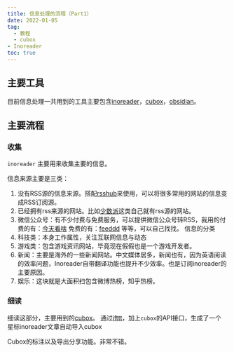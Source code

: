 ```yaml
---
title: 信息处理的流程（Part1）
date: 2022-01-05
tag:
  - 教程
  - cubox
- Inoreader
toc: true
---
```


## 主要工具
目前信息处理一共用到的工具主要包含[inoreader][1]，[cubox][2]，[obsidian][3]。

## 主要流程
### 收集
`inoreader` 主要用来收集主要的信息。

信息来源主要是三类：
1. 没有RSS源的信息来源。搭配[rsshub][4]来使用，可以将很多常用的网站的信息变成RSS订阅源。
2. 已经拥有rss来源的网站。比如[少数派][5]这类自己就有rss源的网站。
3. 微信公众号：有不少付费与免费服务，可以提供微信公众号转RSS，我用的付费的有：[今天看啥][6]  免费的有：[feeddd][7] 等等，可以自己找找。
信息的分类
1. 科技类：本身工作属性，关注互联网信息与动态
2. 游戏类：包含游戏资讯网站，毕竟现在假假也是一个游戏开发者。
3. 新闻：主要是海外的一些新闻网站。中文媒体居多，新闻也有，因为英语阅读的效率问题，Inoreader自带翻译功能也提升不少效率。也是订阅inoreader的主要原因。
4. 娱乐：这块就是大面积扫包含微博热榜，知乎热榜。

### 细读
 细读这部分，主要用到的[cubox][8]。
通过[ifttt][9]，加上`cubox`的API接口，生成了一个 星标inoreader文章自动导入cubox

Cubox的标注以及导出分享功能。非常不错。


[1]:	www.inoreader.com
[2]:	cubox.pro
[3]:	https://obsidian.md/
[4]:	https://docs.rsshub.app/
[5]:	www.sspai.com
[6]:	http://www.jintiankansha.me/
[7]:	feeddd.org
[8]:	cubox.pro
[9]:	ifttt.com